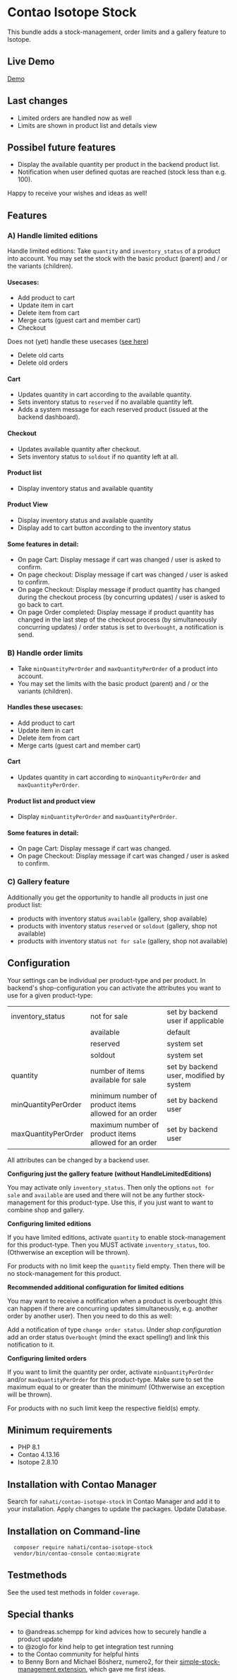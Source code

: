 # Contao Isotope Stock

This bundle adds a stock-management, order limits and a gallery feature to Isotope.

## Live Demo

[Demo](https://www.nachhaltig-im-web.de/demo/demo-lagerverwaltung.html)

## Last changes

- Limited orders are handled now as well
- Limits are shown in product list and details view

## Possibel future features

- Display the available quantity per product in the backend product list.
- Notification when user defined quotas are reached (stock less than e.g. 100).

Happy to receive your wishes and ideas as well!

## Features

### A) Handle limited editions

Handle limited editions: Take `quantity` and `inventory_status` of a product into account.
You may set the stock with the basic product (parent) and / or the variants (children).

#### Usecases:

- Add product to cart
- Update item in cart
- Delete item from cart
- Merge carts (guest cart and member cart)
- Checkout

Does not (yet) handle these usecases ([see here](https://github.com/isotope/core/issues/2432))

- Delete old carts
- Delete old orders

#### Cart

- Updates quantity in cart according to the available quantity.
- Sets inventory status to `reserved` if no available quantity left.
- Adds a system message for each reserved product (issued at the backend dashboard).

#### Checkout

- Updates available quantity after checkout.
- Sets inventory status to `soldout` if no quantity left at all.

#### Product list

- Display inventory status and available quantity

#### Product View

- Display inventory status and available quantity
- Display add to cart button according to the inventory status

#### Some features in detail:

- On page Cart: Display message if cart was changed / user is asked to confirm.
- On page checkout: Display message if cart was changed / user is asked to confirm.
- On page Checkout: Display message if product quantity has changed during the checkout process (by concurring updates) / user is asked to go back to cart.
- On page Order completed: Display message if product quantity has changed in the last step of the checkout process (by simultaneously concurring updates) / order status is set to `Overbought`, a notification is send.

### B) Handle order limits

- Take `minQuantityPerOrder` and `maxQuantityPerOrder` of a product into account.
- You may set the limits with the basic product (parent) and / or the variants (children).

#### Handles these usecases:

- Add product to cart
- Update item in cart
- Delete item from cart
- Merge carts (guest cart and member cart)

#### Cart

- Updates quantity in cart according to `minQuantityPerOrder` and `maxQuantityPerOrder`.

#### Product list and product view

- Display `minQuantityPerOrder` and `maxQuantityPerOrder`.

#### Some features in detail:

- On page Cart: Display message if cart was changed.
- On page Checkout: Display message if cart was changed / user is asked to confirm.

### C) Gallery feature

Additionally you get the opportunity to handle all products in just one product list:

- products with inventory status `available` (gallery, shop available)
- products with inventory status `reserved` or `soldout` (gallery, shop not available)
- products with inventory status `not for sale` (gallery, shop not available)

## Configuration

Your settings can be individual per product-type and per product. In backend's shop-configuration you can activate the attributes you want to use for a given product-type:

<table>
  <tr>
    <td>inventory_status</td>
    <td>not for sale</td>
    <td>set by backend user if applicable</td>
  </tr>
  <tr>
    <td></td>
    <td>available</td>
    <td>default</td>
  </tr>
  <tr>
    <td></td>
    <td>reserved</td>
    <td>system set</td>
  </tr>
  <tr>
    <td></td>
    <td>soldout</td>
    <td>system set</td>
  </tr>
  <tr>
    <td>quantity</td>
    <td>number of items available for sale</td>
    <td>set by backend user, modified by system</td>
  </tr>
  <tr>
    <td>minQuantityPerOrder</td>
    <td>minimum number of product items allowed for an order</td>
    <td>set by backend user</td>
  </tr>
  <tr>
    <td>maxQuantityPerOrder</td>
    <td>maximum number of product items allowed for an order</td>
    <td>set by backend user</td>
  </tr>
</table>

All attributes can be changed by a backend user.

**Configuring just the gallery feature (without HandleLimitedEditions)**

You may activate only `inventory_status`. Then only the options `not for sale` and `available` are used and there will not be any further stock-management for this product-type.
Use this, if you just want to want to combine shop and gallery.

**Configuring limited editions**

If you have limited editions, activate `quantity` to enable stock-management for this product-type. Then you MUST activate `inventory_status`, too. (Othwerwise an exception will be thrown).

For products with no limit keep the `quantity` field empty. Then there will be no stock-management for this product.

**Recommended additional configuration for limited editions**

You may want to receive a notification when a product is overbought (this can happen if there are concurring updates simultaneously, e.g. another order by another user).
Then you need to do this as well:

Add a notification of type `change order status`. Under _shop configuration_ add an order status `Overbought` (mind the exact spelling!) and link this notification to it.

**Configuring limited orders**

If you want to limit the quantity per order, activate `minQuantityPerOrder` and/or `maxQuantityPerOrder` for this product-type.
Make sure to set the maximum equal to or greater than the minimum! (Othwerwise an exception will be thrown).

For products with no such limit keep the respective field(s) empty.

## Minimum requirements

- PHP 8.1
- Contao 4.13.16
- Isotope 2.8.10

## Installation with Contao Manager

Search for `nahati/contao-isotope-stock` in Contao Manager and add it to your installation.
Apply changes to update the packages. Update Database.

## Installation on Command-line

      composer require nahati/contao-isotope-stock
      vendor/bin/contao-console contao:migrate

## Testmethods

See the used test methods in folder `coverage`.

## Special thanks

- to @andreas.schempp for kind advices how to securely handle a product update
- to @zoglo for kind help to get integration test running
- to the Contao community for helpful hints
- to Benny Born and Michael Bösherz, numero2, for their [simple-stock-management extension](https://packagist.org/packages/numero2/contao-isotope-simple-erp), which gave me first ideas.
